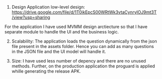 
1. Design
Application low-level design: https://drive.google.com/file/d/1T0ikEpcS00WRtWk3vtaCynryIOJ9mt3T/view?usp=sharing 

For the application I have used MVMM design arctiecture so that I have separate module to handle the UI and the business logic.

2. Scalability: The application loads the question dynamically from the json file present in the assets folder. Hence  you can add as many questions in the JSON file and the UI model will handle it.

3. Size: I have used less number of depency and there are no unused methods. Further, on the production application the proguard is applied whille generating the release APK.  
